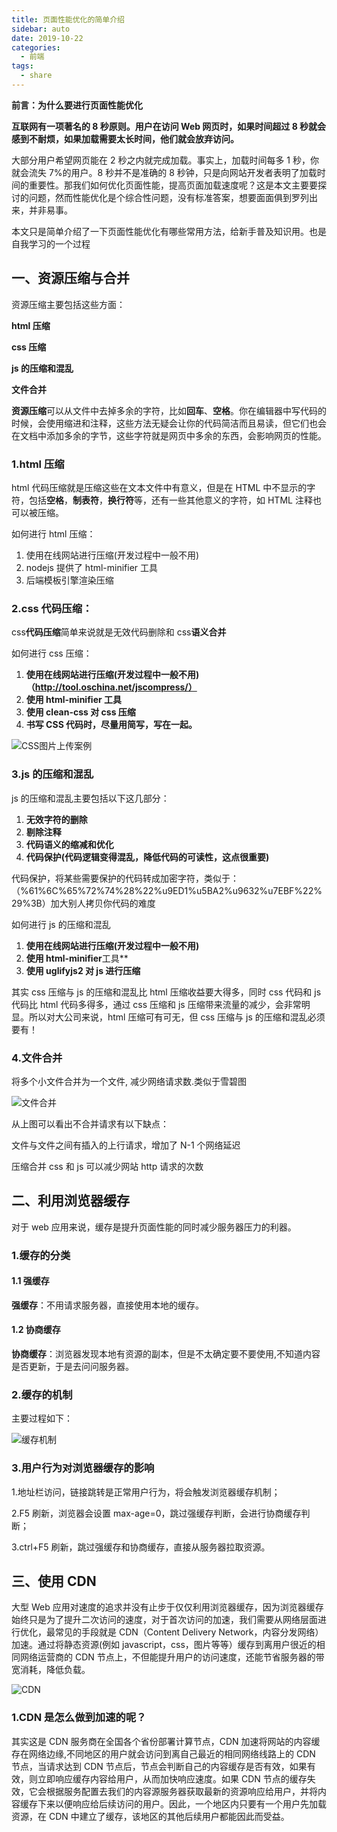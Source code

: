 ```yaml
---
title: 页面性能优化的简单介绍
sidebar: auto
date: 2019-10-22
categories:
  - 前端
tags:
  - share
---
```


**前言：为什么要进行页面性能优化**

**互联网有一项著名的 8 秒原则。用户在访问 Web 网页时，如果时间超过 8 秒就会感到不耐烦，如果加载需要太长时间，他们就会放弃访问。**

大部分用户希望网页能在 2 秒之内就完成加载。事实上，加载时间每多 1 秒，你就会流失 7%的用户。8 秒并不是准确的 8 秒钟，只是向网站开发者表明了加载时间的重要性。那我们如何优化页面性能，提高页面加载速度呢？这是本文主要要探讨的问题，然而性能优化是个综合性问题，没有标准答案，想要面面俱到罗列出来，并非易事。

本文只是简单介绍了一下页面性能优化有哪些常用方法，给新手普及知识用。也是自我学习的一个过程

## 一、资源压缩与合并

资源压缩主要包括这些方面：

**html 压缩**

**css 压缩**

**js 的压缩和混乱**

**文件合并**

**资源压缩**可以从文件中去掉多余的字符，比如**回车**、**空格**。你在编辑器中写代码的时候，会使用缩进和注释，这些方法无疑会让你的代码简洁而且易读，但它们也会在文档中添加多余的字节，这些字符就是网页中多余的东西，会影响网页的性能。

### 1.html 压缩

html 代码压缩就是压缩这些在文本文件中有意义，但是在 HTML 中不显示的字符，包括**空格**，**制表符**，**换行符**等，还有一些其他意义的字符，如 HTML 注释也可以被压缩。

如何进行 html 压缩：

1. 使用在线网站进行压缩(开发过程中一般不用)
2. nodejs 提供了 html-minifier 工具
3. 后端模板引擎渲染压缩

### 2.css 代码压缩：

css**代码压缩**简单来说就是无效代码删除和 css**语义合并**

如何进行 css 压缩：

1. **使用在线网站进行压缩(开发过程中一般不用)（http://tool.oschina.net/jscompress/）**
2. **使用 html-minifier 工具**
3. **使用 clean-css 对 css 压缩**
4. **书写 CSS 代码时，尽量用简写，写在一起。**

![CSS图片上传案例](https://cdn.jsdelivr.net/gh/dxsixpc/myimg@master/img/css代码压缩样例.png)

### 3.js 的压缩和混乱

js 的压缩和混乱主要包括以下这几部分：

1. **无效字符的删除**
2. **剔除注释**
3. **代码语义的缩减和优化**
4. **代码保护(代码逻辑变得混乱，降低代码的可读性，这点很重要)**

代码保护，将某些需要保护的代码转成加密字符，类似于：（%61%6C%65%72%74%28%22%u9ED1%u5BA2%u9632%u7EBF%22%29%3B）加大别人拷贝你代码的难度

如何进行 js 的压缩和混乱

1. **使用在线网站进行压缩(开发过程中一般不用)**
2. **使用 html-minifier**工具\*\*
3. **使用 uglifyjs2 对 js 进行压缩**

其实 css 压缩与 js 的压缩和混乱比 html 压缩收益要大得多，同时 css 代码和 js 代码比 html 代码多得多，通过 css 压缩和 js 压缩带来流量的减少，会非常明显。所以对大公司来说，html 压缩可有可无，但 css 压缩与 js 的压缩和混乱必须要有！

### 4.文件合并

将多个小文件合并为一个文件, 减少网络请求数.类似于雪碧图

![文件合并](https://cdn.jsdelivr.net/gh/dxsixpc/myimg@master/img/%E6%96%87%E4%BB%B6%E5%90%88%E5%B9%B6.png)

从上图可以看出不合并请求有以下缺点：

文件与文件之间有插入的上行请求，增加了 N-1 个网络延迟

压缩合并 css 和 js 可以减少网站 http 请求的次数

## 二、利用浏览器缓存

对于 web 应用来说，缓存是提升页面性能的同时减少服务器压力的利器。

### 1.缓存的分类

#### 1.1 强缓存

**强缓存**：不用请求服务器，直接使用本地的缓存。

#### 1.2 协商缓存

**协商缓存**：浏览器发现本地有资源的副本，但是不太确定要不要使用,不知道内容是否更新，于是去问问服务器。

### 2.缓存的机制

主要过程如下：

![缓存机制](https://cdn.jsdelivr.net/gh/dxsixpc/myimg@master/img/缓存机制.png)



### 3.用户行为对浏览器缓存的影响

1.地址栏访问，链接跳转是正常用户行为，将会触发浏览器缓存机制；

2.F5 刷新，浏览器会设置 max-age=0，跳过强缓存判断，会进行协商缓存判断；

3.ctrl+F5 刷新，跳过强缓存和协商缓存，直接从服务器拉取资源。

## 三、使用 CDN

大型 Web 应用对速度的追求并没有止步于仅仅利用浏览器缓存，因为浏览器缓存始终只是为了提升二次访问的速度，对于首次访问的加速，我们需要从网络层面进行优化，最常见的手段就是 CDN（Content Delivery Network，内容分发网络）加速。通过将静态资源(例如 javascript，css，图片等等）缓存到离用户很近的相同网络运营商的 CDN 节点上，不但能提升用户的访问速度，还能节省服务器的带宽消耗，降低负载。

![CDN](https://cdn.jsdelivr.net/gh/dxsixpc/myimg@master/img/CDN.png)

### 1.CDN 是怎么做到加速的呢？

其实这是 CDN 服务商在全国各个省份部署计算节点，CDN 加速将网站的内容缓存在网络边缘,不同地区的用户就会访问到离自己最近的相同网络线路上的 CDN 节点，当请求达到 CDN 节点后，节点会判断自己的内容缓存是否有效，如果有效，则立即响应缓存内容给用户，从而加快响应速度。如果 CDN 节点的缓存失效，它会根据服务配置去我们的内容源服务器获取最新的资源响应给用户，并将内容缓存下来以便响应给后续访问的用户。因此，一个地区内只要有一个用户先加载资源，在 CDN 中建立了缓存，该地区的其他后续用户都能因此而受益。
